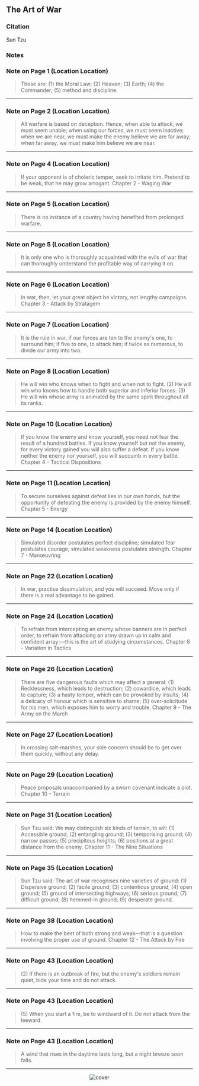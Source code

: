 ## The Art of War

### Citation
Sun Tzu

### Notes

### Note on Page 1 (Location Location)
> These are: (1) the Moral Law; (2) Heaven; (3) Earth; (4) the Commander; (5) method and discipline.

---

### Note on Page 2 (Location Location)
> All warfare is based on deception. Hence, when able to attack, we must seem unable; when using our forces, we must seem inactive; when we are near, we must make the enemy believe we are far away; when far away, we must make him believe we are near.

---

### Note on Page 4 (Location Location)
> If your opponent is of choleric temper, seek to irritate him. Pretend to be weak, that he may grow arrogant. Chapter 2 - Waging War

---

### Note on Page 5 (Location Location)
> There is no instance of a country having benefited from prolonged warfare.

---

### Note on Page 5 (Location Location)
> It is only one who is thoroughly acquainted with the evils of war that can thoroughly understand the profitable way of carrying it on.

---

### Note on Page 6 (Location Location)
> In war, then, let your great object be victory, not lengthy campaigns. Chapter 3 - Attack by Stratagem

---

### Note on Page 7 (Location Location)
> It is the rule in war, if our forces are ten to the enemy's one, to surround him; if five to one, to attack him; if twice as numerous, to divide our army into two.

---

### Note on Page 8 (Location Location)
> He will win who knows when to fight and when not to fight. (2) He will win who knows how to handle both superior and inferior forces. (3) He will win whose army is animated by the same spirit throughout all its ranks.

---

### Note on Page 10 (Location Location)
> If you know the enemy and know yourself, you need not fear the result of a hundred battles. If you know yourself but not the enemy, for every victory gained you will also suffer a defeat. If you know neither the enemy nor yourself, you will succumb in every battle. Chapter 4 - Tactical Dispositions

---

### Note on Page 11 (Location Location)
> To secure ourselves against defeat lies in our own hands, but the opportunity of defeating the enemy is provided by the enemy himself. Chapter 5 - Energy

---

### Note on Page 14 (Location Location)
> Simulated disorder postulates perfect discipline; simulated fear postulates courage; simulated weakness postulates strength. Chapter 7 - Manœuvring

---

### Note on Page 22 (Location Location)
> In war, practise dissimulation, and you will succeed. Move only if there is a real advantage to be gained.

---

### Note on Page 24 (Location Location)
> To refrain from intercepting an enemy whose banners are in perfect order, to refrain from attacking an army drawn up in calm and confident array:—this is the art of studying circumstances. Chapter 8 - Variation in Tactics

---

### Note on Page 26 (Location Location)
> There are five dangerous faults which may affect a general: (1) Recklessness, which leads to destruction; (2) cowardice, which leads to capture; (3) a hasty temper, which can be provoked by insults; (4) a delicacy of honour which is sensitive to shame; (5) over-solicitude for his men, which exposes him to worry and trouble. Chapter 9 - The Army on the March

---

### Note on Page 27 (Location Location)
> In crossing salt-marshes, your sole concern should be to get over them quickly, without any delay.

---

### Note on Page 29 (Location Location)
> Peace proposals unaccompanied by a sworn covenant indicate a plot. Chapter 10 - Terrain

---

### Note on Page 31 (Location Location)
> Sun Tzu said: We may distinguish six kinds of terrain, to wit: (1) Accessible ground; (2) entangling ground; (3) temporising ground; (4) narrow passes; (5) precipitous heights; (6) positions at a great distance from the enemy. Chapter 11 - The Nine Situations

---

### Note on Page 35 (Location Location)
> Sun Tzu said: The art of war recognises nine varieties of ground: (1) Dispersive ground; (2) facile ground; (3) contentious ground; (4) open ground; (5) ground of intersecting highways; (6) serious ground; (7) difficult ground; (8) hemmed-in ground; (9) desperate ground.

---

### Note on Page 38 (Location Location)
> How to make the best of both strong and weak—that is a question involving the proper use of ground. Chapter 12 - The Attack by Fire

---

### Note on Page 43 (Location Location)
> (2) If there is an outbreak of fire, but the enemy's soldiers remain quiet, bide your time and do not attack.

---

### Note on Page 43 (Location Location)
> (5) When you start a fire, be to windward of it. Do not attack from the leeward.

---

### Note on Page 43 (Location Location)
> A wind that rises in the daytime lasts long, but a night breeze soon falls.

---



<div style="display: flex; align-items: center; justify-content: center; max-width: 100%;">
    <img src="/writing/images/art_of_war.jpeg" alt="cover" style="max-width: 100%; max-height: 100%;">
</div>
